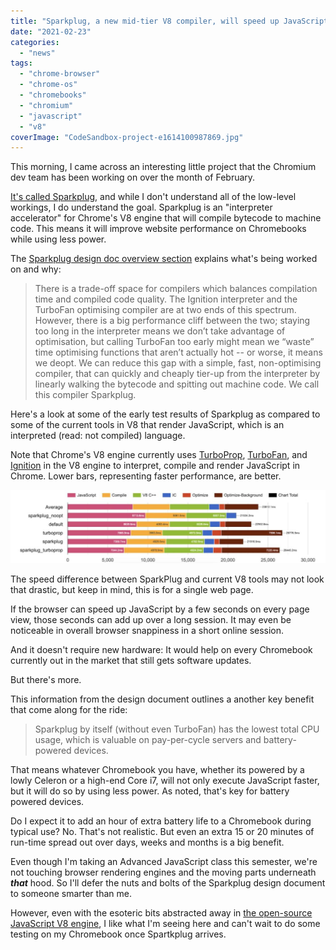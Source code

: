```yaml
---
title: "Sparkplug, a new mid-tier V8 compiler, will speed up JavaScript sites on Chromebooks, using less CPU power"
date: "2021-02-23"
categories: 
  - "news"
tags: 
  - "chrome-browser"
  - "chrome-os"
  - "chromebooks"
  - "chromium"
  - "javascript"
  - "v8"
coverImage: "CodeSandbox-project-e1614100987869.jpg"
---
```


This morning, I came across an interesting little project that the Chromium dev team has been working on over the month of February.

[It's called Sparkplug](https://bugs.chromium.org/p/v8/issues/detail?id=11420), and while I don't understand all of the low-level workings, I do understand the goal. Sparkplug is an "interpreter accelerator" for Chrome's V8 engine that will compile bytecode to machine code. This means it will improve website performance on Chromebooks while using less power.

The [Sparkplug design doc overview section](https://docs.google.com/document/d/1NeOsqjPPAcDWbuHxW5MobzVQgj9qZd6NqKUnz0h-fOw/edit) explains what's being worked on and why:

> There is a trade-off space for compilers which balances compilation time and compiled code quality. The Ignition interpreter and the TurboFan optimising compiler are at two ends of this spectrum. However, there is a big performance cliff between the two; staying too long in the interpreter means we don’t take advantage of optimisation, but calling TurboFan too early might mean we “waste” time optimising functions that aren’t actually hot -- or worse, it means we deopt. We can reduce this gap with a simple, fast, non-optimising compiler, that can quickly and cheaply tier-up from the interpreter by linearly walking the bytecode and spitting out machine code. We call this compiler Sparkplug.

Here's a look at some of the early test results of Sparkplug as compared to some of the current tools in V8 that render JavaScript, which is an interpreted (read: not compiled) language.

Note that Chrome's V8 engine currently uses [TurboProp](https://docs.google.com/document/d/1NeOsqjPPAcDWbuHxW5MobzVQgj9qZd6NqKUnz0h-fOw/edit), [TurboFan](https://v8.dev/blog/launching-ignition-and-turbofan), and [Ignition](https://v8.dev/blog/ignition-interpreter) in the V8 engine to interpret, compile and render JavaScript in Chrome. Lower bars, representing faster performance, are better.

![](images/Sparkplug-early-performance-1024x237.jpg)

The speed difference between SparkPlug and current V8 tools may not look that drastic, but keep in mind, this is for a single web page.

If the browser can speed up JavaScript by a few seconds on every page view, those seconds can add up over a long session. It may even be noticeable in overall browser snappiness in a short online session.

And it doesn't require new hardware: It would help on every Chromebook currently out in the market that still gets software updates.

But there's more.

This information from the design document outlines a another key benefit that come along for the ride:

> Sparkplug by itself (without even TurboFan) has the lowest total CPU usage, which is valuable on pay-per-cycle servers and battery-powered devices.

That means whatever Chromebook you have, whether its powered by a lowly Celeron or a high-end Core i7, will not only execute JavaScript faster, but it will do so by using less power. As noted, that's key for battery powered devices.

Do I expect it to add an hour of extra battery life to a Chromebook during typical use? No. That's not realistic. But even an extra 15 or 20 minutes of run-time spread out over days, weeks and months is a big benefit.

Even though I'm taking an Advanced JavaScript class this semester, we're not touching browser rendering engines and the moving parts underneath **_that_** hood. So I'll defer the nuts and bolts of the Sparkplug design document to someone smarter than me.

However, even with the esoteric bits abstracted away in [the open-source JavaScript V8 engine](https://v8.dev/), I like what I'm seeing here and can't wait to do some testing on my Chromebook once Spartkplug arrives.
